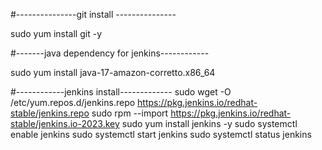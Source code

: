 #---------------git install ---------------

sudo yum install git -y


#-------java dependency for jenkins------------

sudo yum install java-17-amazon-corretto.x86_64


#------------jenkins install-------------
sudo wget -O /etc/yum.repos.d/jenkins.repo https://pkg.jenkins.io/redhat-stable/jenkins.repo
sudo rpm --import https://pkg.jenkins.io/redhat-stable/jenkins.io-2023.key
sudo yum install jenkins -y
sudo systemctl enable jenkins
sudo systemctl start jenkins
sudo systemctl status jenkins
